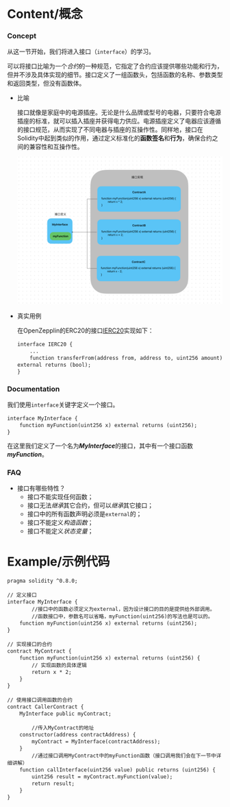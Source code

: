 # Content/概念

### Concept

从这一节开始，我们将进入接口（`interface`）的学习。

可以将接口比喻为一个*合约*的一种规范，它指定了合约应该提供哪些功能和行为，但并不涉及具体实现的细节。接口定义了一组函数头，包括函数的名称、参数类型和返回类型，但没有函数体。

- 比喻
    
    接口就像是家庭中的电源插座。无论是什么品牌或型号的电器，只要符合电源插座的标准，就可以插入插座并获得电力供应。电源插座定义了电器应该遵循的接口规范，从而实现了不同电器与插座的互操作性。同样地，接口在Solidity中起到类似的作用，通过定义标准化的**函数签名**和**行为**，确保合约之间的兼容性和互操作性。
    
    ![658666DD-72A0-45C4-B453-D59CC1406D08.jpeg](./img/1-1.jpeg)
    
- 真实用例
    
    在OpenZepplin的ERC20的接口[IERC20](https://github.com/OpenZeppelin/openzeppelin-contracts/blob/9ef69c03d13230aeff24d91cb54c9d24c4de7c8b/contracts/token/ERC20/IERC20.sol#L9C1-L79C2)实现如下：
    
    ```solidity
    interface IERC20 {
        ...
        function transferFrom(address from, address to, uint256 amount) external returns (bool);
    }
    ```
    

### Documentation

我们使用`interface`关键字定义一个接口。

```solidity
interface MyInterface {
    function myFunction(uint256 x) external returns (uint256);
}
```

在这里我们定义了一个名为***MyInterface***的接口，其中有一个接口函数***myFunction***。

### FAQ

- 接口有哪些特性？
    - 接口不能实现任何函数；
    - 接口无法*继承*其它合约，但可以*继承*其它接口；
    - 接口中的所有函数声明必须是`external`的；
    - 接口不能定义*构造函数*；
    - 接口不能定义*状态变量*；

# Example/示例代码

```solidity
pragma solidity ^0.8.0;

// 定义接口
interface MyInterface {
		//接口中的函数必须定义为external，因为设计接口的目的是提供给外部调用。
		//函数接口中，参数名可以省略，myFunction(uint256)的写法也是可以的。
    function myFunction(uint256 x) external returns (uint256);
}

// 实现接口的合约
contract MyContract {
    function myFunction(uint256 x) external returns (uint256) {
        // 实现函数的具体逻辑
        return x * 2;
    }
}

// 使用接口调用函数的合约
contract CallerContract {
    MyInterface public myContract;

		//传入MyContract的地址
    constructor(address contractAddress) {
        myContract = MyInterface(contractAddress);
    }
		//通过接口调用MyContract中的myFunction函数（接口调用我们会在下一节中详细讲解）
    function callInterface(uint256 value) public returns (uint256) {
        uint256 result = myContract.myFunction(value);
        return result;
    }
}
```